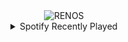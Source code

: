 <div align="center">
<picture>
    <source media="(prefers-color-scheme: dark)" srcset="https://i.ibb.co/fjfWNTh/output-gif.gif">
    <source media="(prefers-color-scheme: light)" srcset="https://i.ibb.co/fjfWNTh/output-gif.gif">
    <img alt="RENOS" src="https://i.ibb.co/fjfWNTh/output-gif.gif">
</picture>
<details>
<summary>Spotify Recently Played</summary>
<img src="https://spotify-recently-played-readme.vercel.app/api?user=31d6d6zerc5ct6kck32na2ozsqf4&unique=1&width=400" alt="Spotify" />
</details>
</div>

<!-- Image deletion URL: https://ibb.co/3g2bFPD/7497336e1869c93fba6bdc370ecfc73c -->